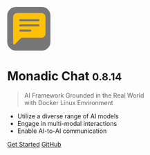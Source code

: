 <img src="assets/images/favicon/favicon.png" width="100px" style="border-radius: 20%;
"/>

# Monadic Chat <small>0.8.14</small>

> AI Framework Grounded in the Real World<br />with Docker Linux Environment

- Utilize a diverse range of AI models
- Engage in multi-modal interactions
- Enable AI-to-AI communication

[Get Started](#monadic-chat)
[GitHub](https://github.com/yohasebe/monadic-chat/)

